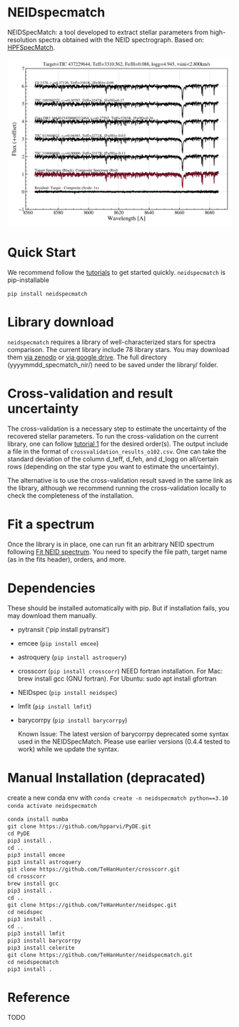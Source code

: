 # NEIDspecmatch 
NEIDSpecMatch: a tool developed to extract stellar parameters from high-resolution spectra obtained with the NEID spectrograph. Based on: [HPFSpecMatch](https://gummiks.github.io/hpfspecmatch/). 

![TIC 437229644 example in order index 102](tests/img/TIC%20437229644_compositecomparison.png)

# Quick Start
We recommend follow the [tutorials](tutorial) to get started quickly. ``neidspecmatch`` is pip-installable 
```
pip install neidspecmatch
```

# Library download
``neidspecmatch`` requires a library of well-characterized stars for spectra comparison. The current library include 78 library stars. You may download them [via zenodo](https://zenodo.org/records/14947454/files/20250226_specmatch_nir.zip?download=1) or [via google drive](https://drive.google.com/drive/folders/1YPzRRKow2PD0Lhkr8fCIos6fSNbFCTS1?usp=share_link). The full directory (yyyymmdd_specmatch_nir/) need to be saved under the library/ folder.

# Cross-validation and result uncertainty 
The cross-validation is a necessary step to estimate the uncertainty of the recovered stellar parameters. To run the cross-validation on the current library, one can follow [tutorial 1](tutorial/1.%20Setup%20and%20crossvalidation.ipynb) for the desired order(s). The output include a file in the format of `crossvalidation_results_o102.csv`. One can take the standard deviation of the column d_teff, d_feh, and	d_logg on all/certain rows (depending on the star type you want to estimate the uncertainty). 

The alternative is to use the cross-validation result saved in the same link as the library, although we recommend running the cross-validation locally to check the completeness of the installation. 

# Fit a spectrum
Once the library is in place, one can run fit an arbitrary NEID spectrum following [Fit NEID spectrum](tutorial/2.%20Fit%20NEID%20spectrum.ipynb). You need to specify the file path, target name (as in the fits header), orders, and more.

# Dependencies 
These should be installed automatically with pip. But if installation fails, you may download them manually. 
- pytransit ('pip install pytransit')
- emcee (`pip install emcee`)
- astroquery (`pip install astroquery`)
- crosscorr (`pip install crosscorr`) NEED fortran installation. For Mac: brew install gcc (GNU fortran). For Ubuntu: sudo apt install gfortran
- NEIDspec (`pip install neidspec`)
- lmfit (`pip install lmfit`)
- barycorrpy (`pip install barycorrpy`)

  Known Issue: The latest version of barycorrpy deprecated some syntax used in the NEIDSpecMatch. Please use earlier versions (0.4.4 tested to work) while we update the syntax. 

# Manual Installation (depracated)
create a new conda env with
`conda create -n neidspecmatch python==3.10`
`conda activate neidspecmatch`
```
conda install numba
git clone https://github.com/hpparvi/PyDE.git
cd PyDE
pip3 install .
cd ..
pip3 install emcee
pip3 install astroquery
git clone https://github.com/TeHanHunter/crosscorr.git
cd crosscorr
brew install gcc
pip3 install .
cd ..
git clone https://github.com/TeHanHunter/neidspec.git
cd neidspec
pip3 install .
cd ..
pip3 install lmfit
pip3 install barycorrpy
pip3 install celerite
git clone https://github.com/TeHanHunter/neidspecmatch.git
cd neidspecmatch
pip3 install .
```

# Reference
TODO
